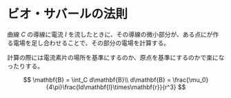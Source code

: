 # ビオ・サバールの法則

曲線 $C$ の導線に電流 $I$ を流したときに、その導線の微小部分が、ある点にが作る電場を足し合わせることで、その部分の電場を計算する。

計算の際には電流素片の場所を基準にするのか、原点を基準にするのかで楽になったりする。

$$
\mathbf{B} = \int_C d\mathbf{B}\\
d\mathbf{B} = \frac{\mu_0}{4\pi}\frac{Id\mathbf{l}\times\mathbf{r}}{r^3}
$$
